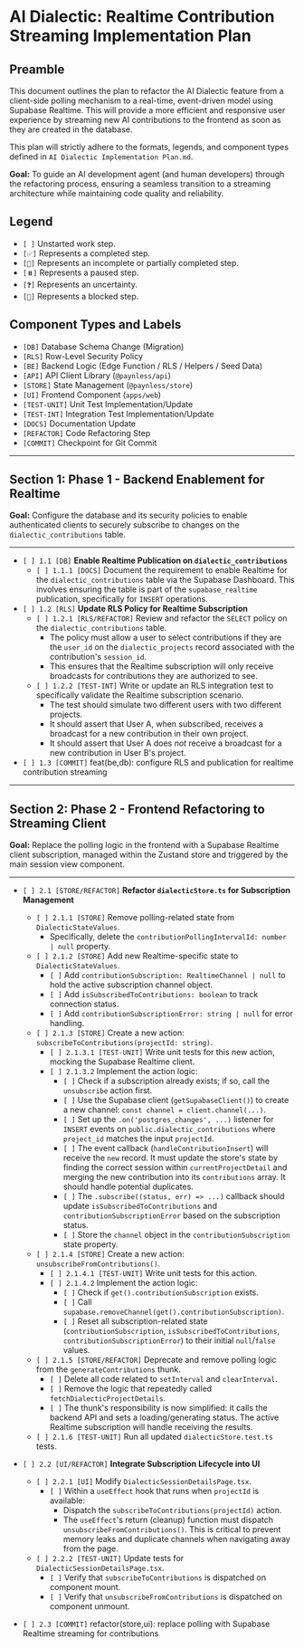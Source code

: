 # AI Dialectic: Realtime Contribution Streaming Implementation Plan

## Preamble

This document outlines the plan to refactor the AI Dialectic feature from a client-side polling mechanism to a real-time, event-driven model using Supabase Realtime. This will provide a more efficient and responsive user experience by streaming new AI contributions to the frontend as soon as they are created in the database.

This plan will strictly adhere to the formats, legends, and component types defined in `AI Dialectic Implementation Plan.md`.

**Goal:** To guide an AI development agent (and human developers) through the refactoring process, ensuring a seamless transition to a streaming architecture while maintaining code quality and reliability.

## Legend

*   `[ ]` Unstarted work step.
*   `[✅]` Represents a completed step.
*   `[🚧]` Represents an incomplete or partially completed step.
*   `[⏸️]` Represents a paused step.
*   `[❓]` Represents an uncertainty.
*   `[🚫]` Represents a blocked step.

## Component Types and Labels

*   `[DB]` Database Schema Change (Migration)
*   `[RLS]` Row-Level Security Policy
*   `[BE]` Backend Logic (Edge Function / RLS / Helpers / Seed Data)
*   `[API]` API Client Library (`@paynless/api`)
*   `[STORE]` State Management (`@paynless/store`)
*   `[UI]` Frontend Component (`apps/web`)
*   `[TEST-UNIT]` Unit Test Implementation/Update
*   `[TEST-INT]` Integration Test Implementation/Update
*   `[DOCS]` Documentation Update
*   `[REFACTOR]` Code Refactoring Step
*   `[COMMIT]` Checkpoint for Git Commit

---

## Section 1: Phase 1 - Backend Enablement for Realtime

**Goal:** Configure the database and its security policies to enable authenticated clients to securely subscribe to changes on the `dialectic_contributions` table.

---

*   `[ ] 1.1 [DB]` **Enable Realtime Publication on `dialectic_contributions`**
    *   `[ ] 1.1.1 [DOCS]` Document the requirement to enable Realtime for the `dialectic_contributions` table via the Supabase Dashboard. This involves ensuring the table is part of the `supabase_realtime` publication, specifically for `INSERT` operations.
*   `[ ] 1.2 [RLS]` **Update RLS Policy for Realtime Subscription**
    *   `[ ] 1.2.1 [RLS/REFACTOR]` Review and refactor the `SELECT` policy on the `dialectic_contributions` table.
        *   The policy must allow a user to select contributions if they are the `user_id` on the `dialectic_projects` record associated with the contribution's `session_id`.
        *   This ensures that the Realtime subscription will only receive broadcasts for contributions they are authorized to see.
    *   `[ ] 1.2.2 [TEST-INT]` Write or update an RLS integration test to specifically validate the Realtime subscription scenario.
        *   The test should simulate two different users with two different projects.
        *   It should assert that User A, when subscribed, receives a broadcast for a new contribution in their own project.
        *   It should assert that User A does *not* receive a broadcast for a new contribution in User B's project.
*   `[ ] 1.3 [COMMIT]` feat(be,db): configure RLS and publication for realtime contribution streaming

---

## Section 2: Phase 2 - Frontend Refactoring to Streaming Client

**Goal:** Replace the polling logic in the frontend with a Supabase Realtime client subscription, managed within the Zustand store and triggered by the main session view component.

---

*   `[ ] 2.1 [STORE/REFACTOR]` **Refactor `dialecticStore.ts` for Subscription Management**
    *   `[ ] 2.1.1 [STORE]` Remove polling-related state from `DialecticStateValues`.
        *   Specifically, delete the `contributionPollingIntervalId: number | null` property.
    *   `[ ] 2.1.2 [STORE]` Add new Realtime-specific state to `DialecticStateValues`.
        *   `[ ]` Add `contributionSubscription: RealtimeChannel | null` to hold the active subscription channel object.
        *   `[ ]` Add `isSubscribedToContributions: boolean` to track connection status.
        *   `[ ]` Add `contributionSubscriptionError: string | null` for error handling.
    *   `[ ] 2.1.3 [STORE]` Create a new action: `subscribeToContributions(projectId: string)`.
        *   `[ ] 2.1.3.1 [TEST-UNIT]` Write unit tests for this new action, mocking the Supabase Realtime client.
        *   `[ ] 2.1.3.2` Implement the action logic:
            *   `[ ]` Check if a subscription already exists; if so, call the `unsubscribe` action first.
            *   `[ ]` Use the Supabase client (`getSupabaseClient()`) to create a new channel: `const channel = client.channel(...)`.
            *   `[ ]` Set up the `.on('postgres_changes', ...)` listener for `INSERT` events on `public.dialectic_contributions` where `project_id` matches the input `projectId`.
            *   `[ ]` The event callback (`handleContributionInsert`) will receive the `new` record. It must update the store's state by finding the correct session within `currentProjectDetail` and merging the new contribution into its `contributions` array. It should handle potential duplicates.
            *   `[ ]` The `.subscribe((status, err) => ...)` callback should update `isSubscribedToContributions` and `contributionSubscriptionError` based on the subscription status.
            *   `[ ]` Store the `channel` object in the `contributionSubscription` state property.
    *   `[ ] 2.1.4 [STORE]` Create a new action: `unsubscribeFromContributions()`.
        *   `[ ] 2.1.4.1 [TEST-UNIT]` Write unit tests for this action.
        *   `[ ] 2.1.4.2` Implement the action logic:
            *   `[ ]` Check if `get().contributionSubscription` exists.
            *   `[ ]` Call `supabase.removeChannel(get().contributionSubscription)`.
            *   `[ ]` Reset all subscription-related state (`contributionSubscription`, `isSubscribedToContributions`, `contributionSubscriptionError`) to their initial `null`/`false` values.
    *   `[ ] 2.1.5 [STORE/REFACTOR]` Deprecate and remove polling logic from the `generateContributions` thunk.
        *   `[ ]` Delete all code related to `setInterval` and `clearInterval`.
        *   `[ ]` Remove the logic that repeatedly called `fetchDialecticProjectDetails`.
        *   `[ ]` The thunk's responsibility is now simplified: it calls the backend API and sets a loading/generating status. The active Realtime subscription will handle receiving the results.
    *   `[ ] 2.1.6 [TEST-UNIT]` Run all updated `dialecticStore.test.ts` tests.

*   `[ ] 2.2 [UI/REFACTOR]` **Integrate Subscription Lifecycle into UI**
    *   `[ ] 2.2.1 [UI]` Modify `DialecticSessionDetailsPage.tsx`.
        *   `[ ]` Within a `useEffect` hook that runs when `projectId` is available:
            *   Dispatch the `subscribeToContributions(projectId)` action.
            *   The `useEffect`'s return (cleanup) function must dispatch `unsubscribeFromContributions()`. This is critical to prevent memory leaks and duplicate channels when navigating away from the page.
    *   `[ ] 2.2.2 [TEST-UNIT]` Update tests for `DialecticSessionDetailsPage.tsx`.
        *   `[ ]` Verify that `subscribeToContributions` is dispatched on component mount.
        *   `[ ]` Verify that `unsubscribeFromContributions` is dispatched on component unmount.

*   `[ ] 2.3 [COMMIT]` refactor(store,ui): replace polling with Supabase Realtime streaming for contributions 